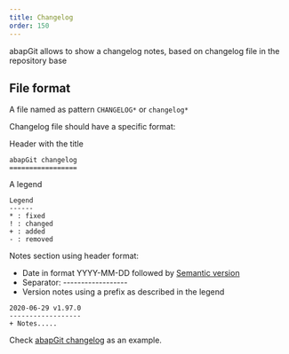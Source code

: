 ```yaml
---
title: Changelog
order: 150
---
```


abapGit allows to show a changelog notes, based on changelog file in the repository base

## File format ##
A file named as pattern `CHANGELOG*` or `changelog*`

Changelog file should have a specific format:

Header with the title

```
abapGit changelog
=================
```

A legend

```
Legend
------
* : fixed
! : changed
+ : added
- : removed
```

Notes section using header format:
* Date in format YYYY-MM-DD followed by [Semantic version](https://semver.org/)
* Separator: ------------------
* Version notes using a prefix as described in the legend

```
2020-06-29 v1.97.0
------------------
+ Notes.....
```

Check [abapGit changelog](https://github.com/abapGit/abapGit/blob/main/changelog.txt) as an example.
